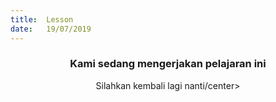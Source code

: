 ```yaml
---
title:  Lesson
date:   19/07/2019
---
```


### <center>Kami sedang mengerjakan pelajaran ini</center>
<center>Silahkan kembali lagi nanti/center>